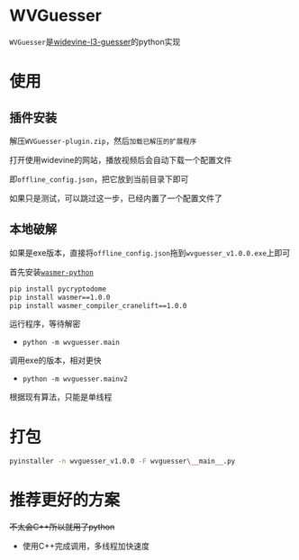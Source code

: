 # WVGuesser

`WVGuesser`是[widevine-l3-guesser](https://github.com/Satsuoni/widevine-l3-guesser)的python实现

# 使用

## 插件安装

解压`WVGuesser-plugin.zip`，然后`加载已解压的扩展程序`

打开使用widevine的网站，播放视频后会自动下载一个配置文件

即`offline_config.json`，把它放到当前目录下即可

如果只是测试，可以跳过这一步，已经内置了一个配置文件了

## 本地破解

如果是exe版本，直接将`offline_config.json`拖到`wvguesser_v1.0.0.exe`上即可

首先安装[`wasmer-python`](https://github.com/wasmerio/wasmer-python)

```bash
pip install pycryptodome
pip install wasmer==1.0.0
pip install wasmer_compiler_cranelift==1.0.0
```

运行程序，等待解密

- `python -m wvguesser.main`

调用exe的版本，相对更快

- `python -m wvguesser.mainv2`

根据现有算法，只能是单线程

# 打包

```bash
pyinstaller -n wvguesser_v1.0.0 -F wvguesser\__main__.py
```

# 推荐更好的方案

~~不太会C++所以就用了python~~

- 使用C++完成调用，多线程加快速度